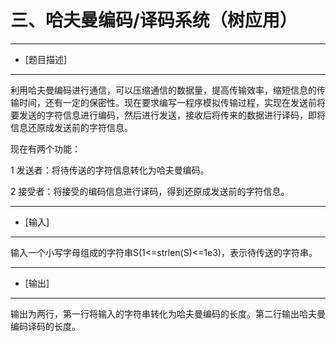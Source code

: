三、哈夫曼编码/译码系统（树应用）
=============================

------------

- [题目描述]

------------

利用哈夫曼编码进行通信，可以压缩通信的数据量，提高传输效率，缩短信息的传输时间，还有一定的保密性。现在要求编写一程序模拟传输过程，实现在发送前将要发送的字符信息进行编码，然后进行发送，接收后将传来的数据进行译码，即将信息还原成发送前的字符信息。

现在有两个功能：

1 发送者：将待传送的字符信息转化为哈夫曼编码。

2 接受者：将接受的编码信息进行译码，得到还原成发送前的字符信息。

--------

- [输入]

--------

输入一个小写字母组成的字符串S(1<=strlen(S)<=1e3)，表示待传送的字符串。

--------

- [输出]

--------

输出为两行，第一行将输入的字符串转化为哈夫曼编码的长度。第二行输出哈夫曼编码译码的长度。
